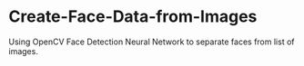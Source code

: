 # Create-Face-Data-from-Images
Using OpenCV Face Detection Neural Network to separate faces from list of images.
